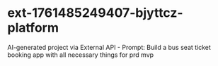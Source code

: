 # ext-1761485249407-bjyttcz-platform
AI-generated project via External API - Prompt: Build a bus seat ticket booking app with all necessary things for prd mvp
